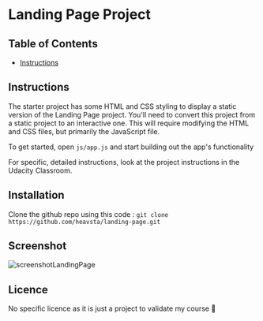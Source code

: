 # Landing Page Project

## Table of Contents

* [Instructions](#instructions)

## Instructions

The starter project has some HTML and CSS styling to display a static version of the Landing Page project. You'll need to convert this project from a static project to an interactive one. This will require modifying the HTML and CSS files, but primarily the JavaScript file.

To get started, open `js/app.js` and start building out the app's functionality

For specific, detailed instructions, look at the project instructions in the Udacity Classroom.

## Installation 

Clone the github repo using this code : `git clone https://github.com/heavsta/landing-page.git` 

## Screenshot 

![screenshotLandingPage](https://user-images.githubusercontent.com/64216992/84702506-0a6aac00-af57-11ea-8b26-03dd37ba74c8.jpg)

## Licence 

No specific licence as it is just a project to validate my course :dog:
